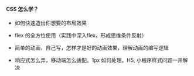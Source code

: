 #### CSS 怎么学？

- 如何快速造出你想要的布局效果

- flex 的全方位使用（实践中深入flex，形成思维条件反射）

- 简单的动画，自己写，怎样才是好的动画效果，理解动画的编写逻辑

- 响应式怎么弄，移动端怎么适配。1px 如何处理。H5, 小程序样式问题一并解决
